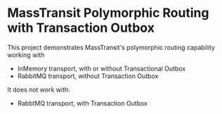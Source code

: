 # MassTransit Polymorphic Routing with Transaction Outbox

This project demonstrates MassTransit's polymorphic routing capability working with

- InMemory transport, with or without Transactional Outbox
- RabbitMQ transport, without Transaction Outbox

It does not work with:

- RabbtMQ transport, with Transaction Outbox

